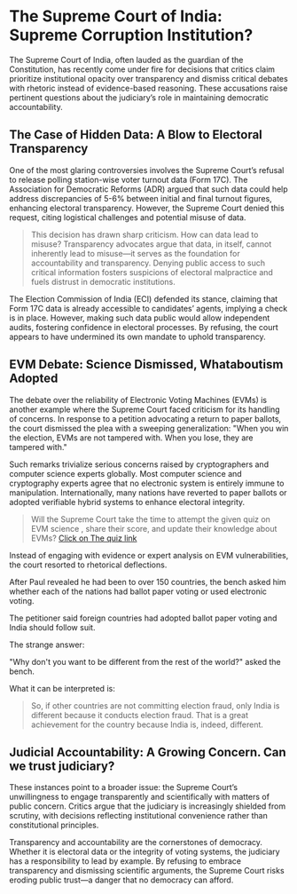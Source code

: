 # The Supreme Court of India: Supreme Corruption Institution?

The Supreme Court of India, often lauded as the guardian of the Constitution, has recently come under fire for decisions that critics claim prioritize institutional opacity over transparency and dismiss critical debates with rhetoric instead of evidence-based reasoning. These accusations raise pertinent questions about the judiciary’s role in maintaining democratic accountability.


## The Case of Hidden Data: A Blow to Electoral Transparency

One of the most glaring controversies involves the Supreme Court’s refusal to release polling station-wise voter turnout data (Form 17C). The Association for Democratic Reforms (ADR) argued that such data could help address discrepancies of 5-6% between initial and final turnout figures, enhancing electoral transparency. However, the Supreme Court denied this request, citing logistical challenges and potential misuse of data.

> This decision has drawn sharp criticism. How can data lead to misuse? Transparency advocates argue that data, in itself, cannot inherently lead to misuse—it serves as the foundation for accountability and transparency. Denying public access to such critical information fosters suspicions of electoral malpractice and fuels distrust in democratic institutions.

The Election Commission of India (ECI) defended its stance, claiming that Form 17C data is already accessible to candidates’ agents, implying a check is in place. However, making such data public would allow independent audits, fostering confidence in electoral processes. By refusing, the court appears to have undermined its own mandate to uphold transparency.

## EVM Debate: Science Dismissed, Whataboutism Adopted

The debate over the reliability of Electronic Voting Machines (EVMs) is another example where the Supreme Court faced criticism for its handling of concerns. In response to a petition advocating a return to paper ballots, the court dismissed the plea with a sweeping generalization: "When you win the election, EVMs are not tampered with. When you lose, they are tampered with."

Such remarks trivialize serious concerns raised by cryptographers and computer science experts globally. Most computer science and cryptography experts agree that no electronic system is entirely immune to manipulation. Internationally, many nations have reverted to paper ballots or adopted verifiable hybrid systems to enhance electoral integrity.

> Will the Supreme Court take the time to attempt the given quiz on EVM science , share their score, and update their knowledge about EVMs?
[Click on The quiz link](https://iambrainstorming.github.io/chapters/the-lok-sabha-election-is-about-regional-parties-vs-one-party-dictatorship.html#quiz) 

Instead of engaging with evidence or expert analysis on EVM vulnerabilities, the court resorted to rhetorical deflections. 

After Paul revealed he had been to over 150 countries, the bench asked him whether each of the nations had ballot paper voting or used electronic voting.

The petitioner said foreign countries had adopted ballot paper voting and India should follow suit.

The strange answer:

"Why don't you want to be different from the rest of the world?" asked the bench.

What it can be interpreted is:

> So, if other countries are not committing election fraud, only India is different because it conducts election fraud. That is a great achievement for the country because India is, indeed, different.

## Judicial Accountability: A Growing Concern. Can we trust judiciary?

These instances point to a broader issue: the Supreme Court’s unwillingness to engage transparently and scientifically with matters of public concern. Critics argue that the judiciary is increasingly shielded from scrutiny, with decisions reflecting institutional convenience rather than constitutional principles.

Transparency and accountability are the cornerstones of democracy. Whether it is electoral data or the integrity of voting systems, the judiciary has a responsibility to lead by example. By refusing to embrace transparency and dismissing scientific arguments, the Supreme Court risks eroding public trust—a danger that no democracy can afford.
